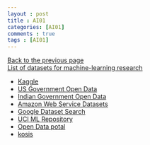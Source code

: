 ```yaml
---
layout : post
title : AI01
categories: [AI01]
comments : true
tags : [AI01]
---
```

[Back to the previous page](https://userdyk-github.github.io/Study.html) <br>
<a href='https://en.wikipedia.org/wiki/List_of_datasets_for_machine-learning_research' target="_blank">List of datasets for machine-learning research</a>


- <a href="www.kaggle.com/" target="_blank">Kaggle</a>
- <a href="www.data.gov/" target="_blank">US Government Open Data</a>
- <a href="https://data.gov.in/" target="_blank">Indian Government Open Data</a>
- <a href="https://registry.opendata.aws/" target="_blank">Amazon Web Service Datasets</a>
- <a href="https://toolbox.google.com/datasetsearch" target="_blank">Google Dataset Search</a>
- <a href="https://archive.ics.uci.edu/ml/" target="_blank">UCI ML Repository</a>
- <a href="https://www.data.go.kr/" target="_blank">Open Data potal</a>
- <a href="http://kosis.kr/index/index.do" target="_blank">kosis</a>
